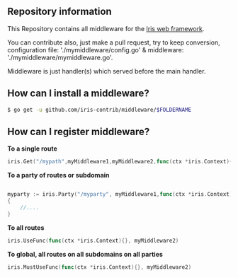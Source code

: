 ## Repository information

This Repository contains all middleware for the [Iris web framework](https://github.com/kataras/iris).

You can contribute also, just make a pull request, try to keep conversion, configuration file: './mymiddleware/config.go' & middleware: './mymiddleware/mymiddleware.go'.


Middleware is just handler(s) which served before the main handler.


## How can I install a middleware?

```sh
$ go get -u github.com/iris-contrib/middleware/$FOLDERNAME
```

## How can I register middleware?


**To a single route**
```go
iris.Get("/mypath",myMiddleware1,myMiddleware2,func(ctx *iris.Context){}, func(ctx *iris.Context){},myMiddleware5,myMainHandlerLast)
```

**To a party of routes or subdomain**
```go

myparty := iris.Party("/myparty", myMiddleware1,func(ctx *iris.Context){},myMiddleware3)
{
	//....
}

```

**To all routes**
```go
iris.UseFunc(func(ctx *iris.Context){}, myMiddleware2)
```

**To global, all routes on all subdomains on all parties**
```go
iris.MustUseFunc(func(ctx *iris.Context){}, myMiddleware2)
```
